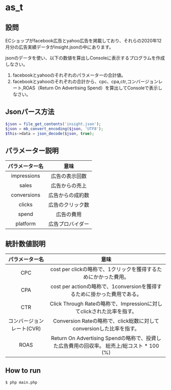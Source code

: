 # as_t
 ## 設問
 ECショップがfacebook広告とyahoo広告を掲載しており、それらの2020年12月分の広告実績データがinsight.jsonの中にあります。

 jsonのデータを使い、以下の数値を算出しConsoleに表示するプログラムを作成しなさい。

 1. facebookとyahooのそれぞれのパラメーターの合計値。
 2. facebookとyahooのそれぞれの合計から、cpc、cpa,ctr,コンバージョンレート,ROAS（Return On Advertising Spend）を算出してConsoleで表示しなさい。

 ## Jsonパース方法
 ```php
 $json = file_get_contents('insight.json');
 $json = mb_convert_encoding($json, 'UTF8');
 $this->data = json_decode($json, true);
 ```
 ## パラメーター説明
 |パラメーター名|意味|
 |:--:|:--:|
 |impressions|広告の表示回数|
 |sales|広告からの売上|
 |conversions|広告からの成約数|
 |clicks|広告のクリック数|
 |spend|広告の費用|
 |platform|広告プロバイダー|

 ## 統計数値説明
 |パラメーター名|意味|
 |:--:|:--:|
 |CPC|cost per clickの略称で、1クリックを獲得するためにかかった費用。|
 |CPA|cost per actionの略称で、1conversionを獲得するために掛かった費用である。|
 |CTR|Click Through Rateの略称で、Impressionに対してclickされた比率を指す。|
 |コンバージョンレート(CVR)|Conversion Rateの略称で、click総数に対してconversionした比率を指す。|
 |ROAS|Return On Advertising Spendの略称で、投資した広告費用の回収率。 総売上/総コスト * 100 (%)|
## How to run
```shell
$ php main.php
```
